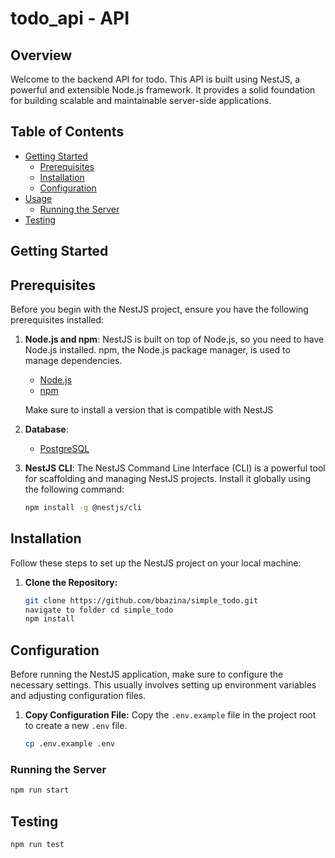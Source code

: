 # todo_api - API

## Overview

Welcome to the backend API for todo. This API is built using NestJS, a powerful and extensible Node.js framework. It provides a solid foundation for building scalable and maintainable server-side applications.

## Table of Contents

- [Getting Started](#getting-started)
  - [Prerequisites](#prerequisites)
  - [Installation](#installation)
  - [Configuration](#configuration)
- [Usage](#usage)
  - [Running the Server](#running-the-server)
- [Testing](#testing)

## Getting Started

## Prerequisites

Before you begin with the NestJS project, ensure you have the following prerequisites installed:

1. **Node.js and npm**: NestJS is built on top of Node.js, so you need to have Node.js installed. npm, the Node.js package manager, is used to manage dependencies.

   - [Node.js](https://nodejs.org/)
   - [npm](https://www.npmjs.com/)

   Make sure to install a version that is compatible with NestJS

2. **Database**:

   - [PostgreSQL](https://www.postgresql.org/)

3. **NestJS CLI**: The NestJS Command Line Interface (CLI) is a powerful tool for scaffolding and managing NestJS projects. Install it globally using the following command:
   ```bash
   npm install -g @nestjs/cli
   ```

## Installation

Follow these steps to set up the NestJS project on your local machine:

1. **Clone the Repository:**
   ```bash
   git clone https://github.com/bbazina/simple_todo.git
   navigate to folder cd simple_todo
   npm install
   ```

## Configuration

Before running the NestJS application, make sure to configure the necessary settings. This usually involves setting up environment variables and adjusting configuration files.

1. **Copy Configuration File:**
   Copy the `.env.example` file in the project root to create a new `.env` file.
   ```bash
   cp .env.example .env
   ```

### Running the Server

```bash
npm run start
```

## Testing

```bash
npm run test
```
